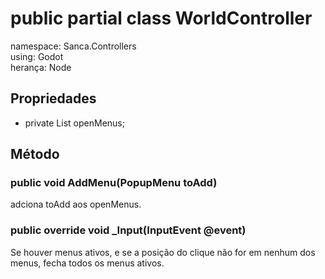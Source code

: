 # public partial class WorldController
namespace: Sanca.Controllers  
using: Godot  
herança: Node  

## Propriedades
- private List<PopupMenu> openMenus;
## Método
### public void AddMenu(PopupMenu toAdd)
adciona toAdd aos openMenus.

### public override void _Input(InputEvent @event)
Se houver menus ativos, e se a posição do clique não for em nenhum dos menus, fecha todos os menus ativos.  